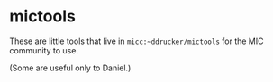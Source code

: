 # mictools

These are little tools that live in `micc:~ddrucker/mictools` for the MIC community to use.

(Some are useful only to Daniel.)
